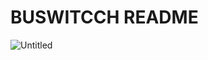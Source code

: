 # BUSWITCCH README
![Untitled](https://prod-files-secure.s3.us-west-2.amazonaws.com/a546177c-727a-4357-95c3-f820dd5b88e4/5eefb268-9f1c-4900-b0d4-05bda02ba094/Untitled.png)
